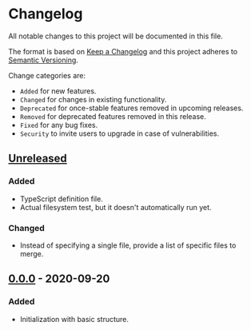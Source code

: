 # Changelog

All notable changes to this project will be documented in this file.

The format is based on [Keep a Changelog](http://keepachangelog.com/en/1.0.0/)
and this project adheres to [Semantic Versioning](http://semver.org/spec/v2.0.0.html).

Change categories are:

* `Added` for new features.
* `Changed` for changes in existing functionality.
* `Deprecated` for once-stable features removed in upcoming releases.
* `Removed` for deprecated features removed in this release.
* `Fixed` for any bug fixes.
* `Security` to invite users to upgrade in case of vulnerabilities.

## [Unreleased]

### Added
- TypeScript definition file.
- Actual filesystem test, but it doesn't automatically run yet.

### Changed
- Instead of specifying a single file, provide a list of specific
  files to merge.

## [0.0.0] - 2020-09-20
### Added
- Initialization with basic structure.

[Unreleased]: https://github.com/saibotsivad/mergefs/compare/v0.0.1...HEAD
[0.0.1]: https://github.com/saibotsivad/mergefs/compare/v0.0.0...v0.0.1
[0.0.0]: https://github.com/saibotsivad/mergefs/tree/v0.0.0
